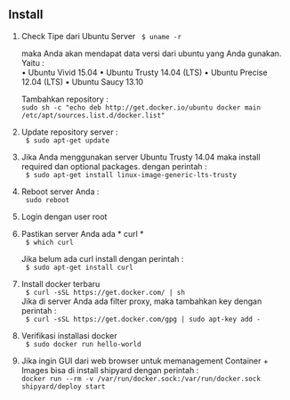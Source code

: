 ## Install
1. Check Tipe dari Ubuntu Server
	` $ uname -r  `  
	  
	maka Anda akan mendapat data versi dari ubuntu yang Anda gunakan. Yaitu :  
	•	Ubuntu Vivid 15.04
	•	Ubuntu Trusty 14.04 (LTS)
	•	Ubuntu Precise 12.04 (LTS)
	•	Ubuntu Saucy 13.10  
	  
	Tambahkan repository :  
	`sudo sh -c "echo deb http://get.docker.io/ubuntu docker main /etc/apt/sources.list.d/docker.list"`

	 
2. Update repository server :  
	` $ sudo apt-get update `  

3. Jika Anda menggunakan server Ubuntu Trusty 14.04 maka install required dan optional packages. dengan perintah :  
	` $ sudo apt-get install linux-image-generic-lts-trusty `  

4. Reboot server Anda :  
	` sudo reboot `

5. Login dengan user root
6. Pastikan server Anda ada * curl *  
	` $ which curl `  
	  
	Jika belum ada curl install dengan perintah :  
	` $ sudo apt-get install curl `  
	 
7. Install docker terbaru   
	` $ curl -sSL https://get.docker.com/ | sh `  
	Jika di server Anda ada filter proxy, maka tambahkan key dengan perintah :  
	` $ curl -sSL https://get.docker.com/gpg | sudo apt-key add - `  

8. Verifikasi installasi docker  
	` $ sudo docker run hello-world `  

9. Jika ingin GUI dari web browser untuk memanagement Container + Images bisa di install shipyard dengan perintah :  
	`docker run --rm -v /var/run/docker.sock:/var/run/docker.sock shipyard/deploy start
	`

